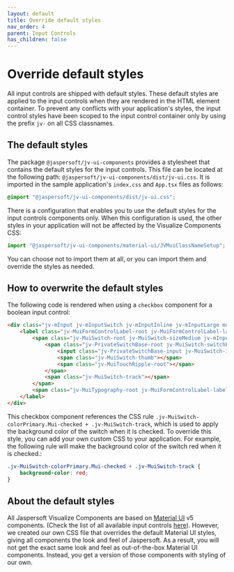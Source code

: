 ```yaml
---
layout: default
title: Override default styles
nav_order: 4
parent: Input Controls
has_children: false
---
```


# Override default styles

All input controls are shipped with default styles. These default styles are applied to the input controls when they are rendered in the HTML element container. To prevent any conflicts with your application's styles, the input control styles have been scoped to the input control container only by using the prefix `jv-` on all CSS classnames.

## The default styles

The package `@jaspersoft/jv-ui-components` provides a stylesheet that contains the default styles for the input controls.
This file can be located at the following path: `@jaspersoft/jv-ui-components/dist/jv-ui.css`.
It is imported in the sample application's `index.css` and `App.tsx` files as follows:
```css
@import "@jaspersoft/jv-ui-components/dist/jv-ui.css";
```
There is a configuration that enables you to use the default styles for the input controls components only. When this configuration is used, the other styles in your application will not be affected by the Visualize Components CSS:

``` ts
import "@jaspersoft/jv-ui-components/material-ui/JVMuiClassNameSetup";
```

You can choose not to import them at all, or you can import them and override the styles as needed.

## How to overwrite the default styles

The following code is rendered when using a `checkbox` component for a boolean input control:
``` html
<div class="jv-mInput jv-mInputSwitch jv-mInputInline jv-mInputLarge mui">
    <label class="jv-MuiFormControlLabel-root jv-MuiFormControlLabel-labelPlacementEnd">
        <span class="jv-MuiSwitch-root jv-MuiSwitch-sizeMedium jv-mInput-switch mui">
            <span class="jv-PrivateSwitchBase-root jv-MuiSwitch-switchBase jv-MuiSwitch-colorPrimary Mui-checked">
                <input class="jv-PrivateSwitchBase-input jv-MuiSwitch-input" type="checkbox" checked="">
                <span class="jv-MuiSwitch-thumb"></span>
                <span class="jv-MuiTouchRipple-root"></span>
            </span>
            <span class="jv-MuiSwitch-track"></span>
        </span>
        <span class="jv-MuiTypography-root jv-MuiFormControlLabel-label jv-mInput-label mui">column_boolean</span>
    </label>
</div>
```
This checkbox component references the CSS rule `.jv-MuiSwitch-colorPrimary.Mui-checked + .jv-MuiSwitch-track`,
which is used to apply the background color of the switch when it is checked.
To override this style, you can add your own custom CSS to your application. For example, the following rule will make the background color of the switch red when it is checked.:
``` css
.jv-MuiSwitch-colorPrimary.Mui-checked + .jv-MuiSwitch-track {
    background-color: red;
}
```

## About the default styles
All Jaspersoft Visualize Components are based on [Material UI](https://v5.mui.com/material-ui/getting-started/) v5 components.
(Check the list of all available input controls [here]({{site.baseurl}}/pages/input-controls/all-ics)). However, we created our own CSS file that overrides the default Material UI styles, giving all components the look and feel of Jaspersoft. As a result, you will not get the exact same look and feel as out-of-the-box Material UI components. Instead, you get a version of those components with styling of our own.